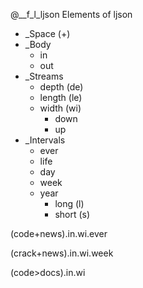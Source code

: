 @__f_l_ljson
Elements of ljson

* _Space (+)
* _Body
  * in
  * out  
* _Streams
  * depth (de)
  * length (le)
  * width (wi)
    * down
    * up
* _Intervals
  * ever
  * life
  * day
  * week
  * year
    * long (l)
    * short (s)


(code+news).in.wi.ever

(crack+news).in.wi.week

(code>docs).in.wi
